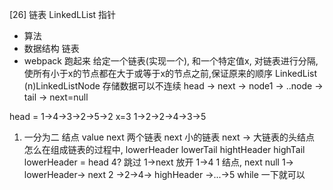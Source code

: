[26] 链表  LinkedLList  指针

- 算法
- 数据结构 链表
- webpack 跑起来
给定一个链表(实现一个), 和一个特定值x, 对链表进行分隔, 使所有小于x的节点都在大于或等于x的节点之前,保证原来的顺序
LinkedList  (n)LinkedListNode
存储数据可以不连续
head  -> next -> node1 -> ..node -> tail -> next=null

head = 1->4->3->2->5->2 x=3
1->2->2->4->3->5
1. 一分为二 结点  value next
  两个链表 next 小的链表 next -> 大链表的头结点
  怎么在组成链表的过程中,
  lowerHeader
  lowerTail
  hightHeader
  highTail
  lowerHeader = head
  4? 跳过 1->next 放开  1->4   1 结点,  next null
  1-> lowerHeader-> next 2 ->2->4-> highHeader ->...->5
  while 一下就可以
